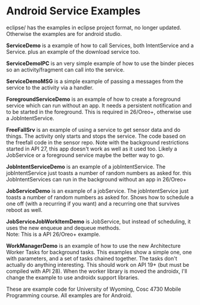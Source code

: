 Android Service Examples
===========
eclipse/ has the examples in eclipse project format, no longer updated.  Otherwise the examples are for android studio.

<b>ServiceDemo</b> is a example of how to call Services, both IntentService and a Service.  plus an example of the download service too.

<b>ServiceDemoIPC</b> is an very simple example of how to use the binder pieces so an activity/fragment can call into the service.

<b>ServiceDemoMSG</b> is a simple example of passing a messages from the service to the activity via a handler.

<b>ForegroundServiceDemo</b> is an example of how to create a foreground service which can run without an app.  It needs a persistent notification
and to be started in the foreground.  This is required in 26/Oreo+, otherwise use a JobIntentService.

<b>FreeFallSrv</b> is an example of using a service to get sensor data and do things.  The activity only starts and stops the service.
The code based on the freefall code in the sensor repo.  Note with the background restrictions started in API 27, this app doesn't work as well as 
it used too.  Likely a JobService or a foreground service maybe the better way to go.

<b>JobIntentServiceDemo</b> is an example of a jobIntentService.  The jobIntentService just toasts a number of random numbers as asked for.
  this JobIntentServices can run in the background without an app in 26/Oreo+

<b>JobServiceDemo</b> is an example of a jobService.  The jobIntentService just toasts a number of random numbers as asked for.
Shows how to schedule a one off (with a recurring if you want) and a recurring one that survives reboot as well.

<b>JobServiceJobWorkItemDemo</b> is JobService, but instead of scheduling, it uses the new enqueue and dequeue methods.  
Note: This is a API 26/Oreo+ example.

<b>WorkManagerDemo</b> is an example of how to use the new Architecture Worker Tasks for background tasks.  This examples show a simple one, one with parameters,
and a set of tasks chained together.  The tasks don't actually do anything interesting.   This should work on API 19+ (but must be compiled with API 28).
When the worker library is moved the androidx, I'll change the example to use androidx support libraries. 

These are example code for University of Wyoming, Cosc 4730 Mobile Programming course.
All examples are for Android.
